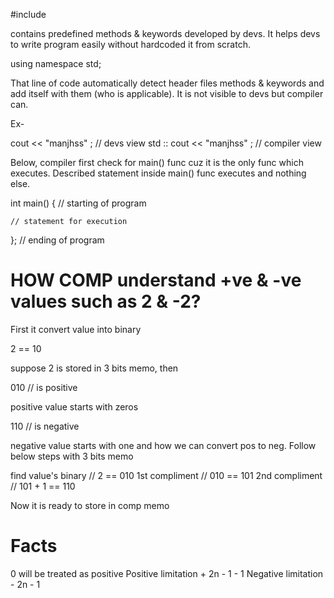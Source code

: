 #include <iostream>

contains predefined methods & keywords developed by devs. It helps devs to write program easily without hardcoded it from scratch.

using namespace std;

That line of code automatically detect header files methods & keywords and add itself with them (who is applicable). It is not visible to devs but compiler can. 

Ex-

cout << "manjhss" ; // devs view
std :: cout << "manjhss" ; // compiler view

Below, compiler first check for main() func cuz it is the only func which executes. Described statement inside main() func executes and nothing else.

int main() { // starting of program

	// statement for execution


}; // ending of program


# HOW COMP understand +ve & -ve values such as 2 & -2?

First it convert value into binary

2 == 10

suppose 2 is stored in 3 bits memo, then

010 // is positive

positive value starts with zeros

110 // is negative

negative value starts with one and how we can convert pos to neg. Follow below steps with 3 bits memo

find value's binary // 2 == 010
1st compliment // 010 == 101
2nd compliment // 101 + 1 == 110

Now it is ready to store in comp memo

# Facts

0 will be treated as positive
Positive limitation + 2n - 1 - 1
Negative limitation - 2n - 1 

